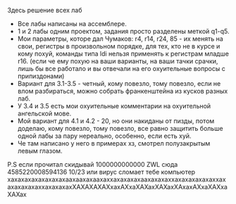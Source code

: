 Здесь решение всех лаб
- Все лабы написаны на ассемблере.
- 1 и 2 лабы одним проектом, задания просто разделены меткой q1-q5.
- Мои параметры, которе дал Чумаков: r4, r14, r24, 85 - их менять на свои, регистры в произвольном порядке, для тех, кто не в курсе и кому похуй, команды типа ldi нельзя применять к регистрам младше r16. (если че ему похую на ваши варианты, на ваши тачки срачки, лишь бы все работало и вы отвечали на его охуительные вопросы с припиздонами)
- Вариант для 3.1-3.5 - четный, кому повезло, тому повезло, если не влом разбираться, можно собрать франкенштейна из кусков разных лаб.
- У 3.4 и 3.5 есть мои охуительные комментарии на охуительной ангельской мове.
- Мой вариант для 4.1 и 4.2 - 20, но они накиданы от пизды, потом доделаю, кому повезло, тому повезло, все равно защитить больше одной лабы за пару нереально, особенно, если есть хуй.
- Че там написано у него в примерах хз, смотрел полузакрытым левым глазом.

P.S если прочитал скидывай 1000000000000 ZWL сюда 4585220008594136 10/23 или вирус сломает тебе компьютер хахахахахахахахахаахаахахаахаххахахахахаахахахаххахахахахахаххах
ахахахахаххахахахахХАХАХАХАХхахАХхаХАХахХАХахХАхахАХхаХАХхаХАХах
